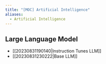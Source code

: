 ```yaml
---
title: "[MOC] Artificial Intelligence"
aliases:
  - Artificial Intelligence
---
```


## Large Language Model

- [[20230831190140|Instruction Tunes LLM]]
- [[20230831230222|Base LLM]]
